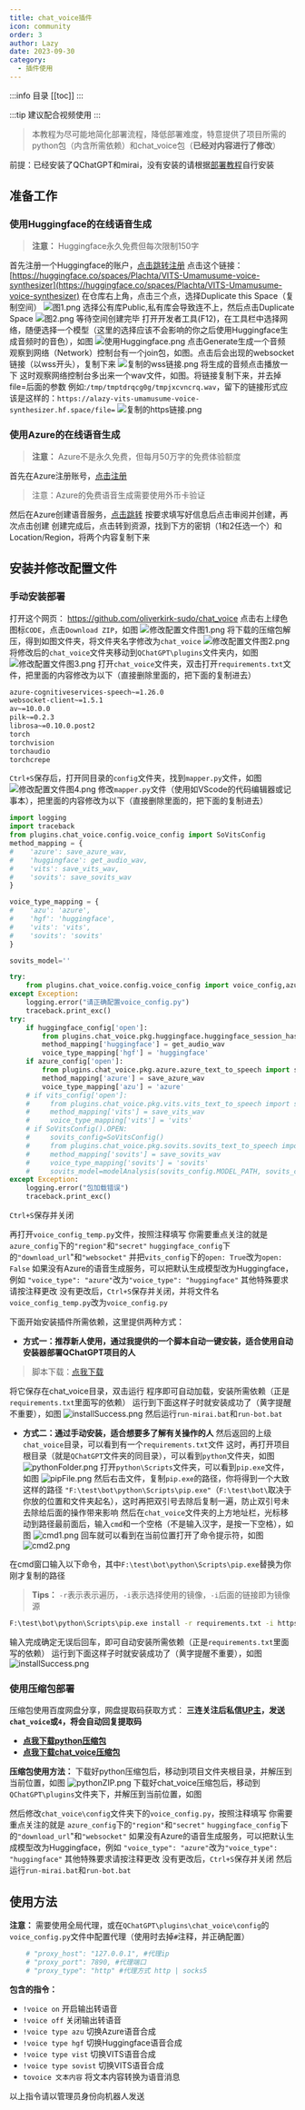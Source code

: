 ```yaml
---
title: chat_voice插件
icon: community
order: 3
author: Lazy
date: 2023-09-30
category:
  - 插件使用
---
```

:::info 目录
[[toc]]
:::

:::tip 建议配合视频使用
<BiliBili bvid="BV16w411D7Sn" />
:::

> 本教程为尽可能地简化部署流程，降低部署难度，特意提供了项目所需的python包（内含所需依赖）和chat_voice包（**已经对内容进行了修改**）

前提：已经安装了QChatGPT和mirai，没有安装的请根据[部署教程](../deploymentTutorial/README.md)自行安装

## 准备工作

### 使用Huggingface的在线语音生成
> **注意：** Huggingface永久免费但每次限制150字

首先注册一个Huggingface的账户，[点击跳转注册](https://huggingface.co/join)
点击这个链接：[https://huggingface.co/spaces/Plachta/VITS-Umamusume-voice-synthesizer](https://huggingface.co/spaces/Plachta/VITS-Umamusume-voice-synthesizer)
在仓库右上角，点击三个点，选择Duplicate this Space（复制空间）
![图1.png](https://s2.loli.net/2023/08/12/HsxhmKF35BDjbU9.png)
选择公有库Public,私有库会导致连不上，然后点击Duplicate Space
![图2.png](https://s2.loli.net/2023/08/12/QYszWePDgTcxvp9.png)
等待空间创建完毕
打开开发者工具(F12)，在工具栏中选择网络，随便选择一个模型（这里的选择应该不会影响的你之后使用Huggingface生成音频时的音色），如图
![使用Huggingface.png](https://s2.loli.net/2023/08/17/KaM8GwchASXkJjI.png)
点击Generate生成一个音频
观察到网络（Network）控制台有一个join包，如图。点击后会出现的websocket链接（以wss开头），复制下来
![复制的wss链接.png](https://s2.loli.net/2023/08/17/ZrJQUXieI2KLamP.png)
将生成的音频点击播放一下
这时观察网络控制台多出来一个wav文件，如图。将链接复制下来，并去掉file=后面的参数
例如:`/tmp/tmptdrqcg0g/tmpjxcvncrq.wav`，留下的链接形式应该是这样的：`https://alazy-vits-umamusume-voice-synthesizer.hf.space/file=`
![复制的https链接.png](https://s2.loli.net/2023/08/17/Tg3K8hVOyJl7xDr.png)
###  使用Azure的在线语音生成
> **注意：** Azure不是永久免费，但每月50万字的免费体验额度

首先在Azure注册账号，[点击注册](https://azure.microsoft.com/zh-cn/)
> 注意：Azure的免费语音生成需要使用外币卡验证

然后在Azure创建语音服务，[点击跳转](https://portal.azure.com/#view/Microsoft_Azure_Marketplace/GalleryItemDetailsBladeNopdl/id/Microsoft.CognitiveServicesSpeechServices)
按要求填写好信息后点击审阅并创建，再次点击创建
创建完成后，点击转到资源，找到下方的密钥（1和2任选一个）和Location/Region，将两个内容复制下来

## 安装并修改配置文件
### 手动安装部署
打开这个网页：
https://github.com/oliverkirk-sudo/chat_voice
点击右上绿色图标`CODE`，点击`Download ZIP`，如图
![修改配置文件图1.png](https://s2.loli.net/2023/08/17/OxFLS8Dc6KE4nYb.png)
将下载的压缩包解压，得到如图文件夹，将文件夹名字修改为`chat_voice`
![修改配置文件图2.png](https://s2.loli.net/2023/08/17/iJgTvDRjFGZ8KfN.png)
将修改后的`chat_voice`文件夹移动到`QChatGPT\plugins`文件夹内，如图
![修改配置文件图3.png](https://s2.loli.net/2023/08/17/3oYw1IjWBl2RkAd.png)
打开`chat_voice`文件夹，双击打开`requirements.txt`文件，把里面的内容修改为以下（直接删除里面的，把下面的复制进去）
```txt
azure-cognitiveservices-speech~=1.26.0
websocket-client~=1.5.1
av~=10.0.0
pilk~=0.2.3
librosa~=0.10.0.post2
torch
torchvision
torchaudio
torchcrepe
```
`Ctrl+S`保存后，打开同目录的`config`文件夹，找到`mapper.py`文件，如图
![修改配置文件图4.png](https://s2.loli.net/2023/08/17/8gqLwiSGCpXnUoj.png)
修改`mapper.py`文件（使用如VScode的代码编辑器或记事本），把里面的内容修改为以下（直接删除里面的，把下面的复制进去）
```python
import logging
import traceback
from plugins.chat_voice.config.voice_config import SoVitsConfig
method_mapping = {
#    'azure': save_azure_wav,
#    'huggingface': get_audio_wav,
#    'vits': save_vits_wav,
#    'sovits': save_sovits_wav
}

voice_type_mapping = {
#    'azu': 'azure',
#    'hgf': 'huggingface',
#    'vits': 'vits',
#    'sovits': 'sovits'
}

sovits_model=''

try:
    from plugins.chat_voice.config.voice_config import voice_config,azure_config,huggingface_config,vits_config,SoVitsConfig
except Exception:
    logging.error("请正确配置voice_config.py")
    traceback.print_exc()
try:
    if huggingface_config['open']:
        from plugins.chat_voice.pkg.huggingface.huggingface_session_hash import get_audio_wav
        method_mapping['huggingface'] = get_audio_wav
        voice_type_mapping['hgf'] = 'huggingface'
    if azure_config['open']:
        from plugins.chat_voice.pkg.azure.azure_text_to_speech import save_azure_wav
        method_mapping['azure'] = save_azure_wav
        voice_type_mapping['azu'] = 'azure'
    # if vits_config['open']:
    #     from plugins.chat_voice.pkg.vits.vits_text_to_speech import save_vits_wav
    #     method_mapping['vits'] = save_vits_wav
    #     voice_type_mapping['vits'] = 'vits'
    # if SoVitsConfig().OPEN:
    #     sovits_config=SoVitsConfig()
    #     from plugins.chat_voice.pkg.sovits.sovits_text_to_speech import save_sovits_wav,modelAnalysis
    #     method_mapping['sovits'] = save_sovits_wav
    #     voice_type_mapping['sovits'] = 'sovits'
    #     sovits_model=modelAnalysis(sovits_config.MODEL_PATH, sovits_config.CONFIG_PATH, sovits_config.CLUSTER_MODEL_PATH, sovits_config.ENHANCE, sovits_config.DIFF_MODEL_PATH,sovits_config.DIFF_CONFIG_PATH, sovits_config.ONLY_DIFFUSION)
except Exception:
    logging.error("包加载错误")
    traceback.print_exc()
```
`Ctrl+S`保存并关闭

再打开`voice_config_temp.py`文件，按照注释填写
你需要重点关注的就是
`azure_config`下的`"region"`和`"secret"`
`huggingface_config`下的`"download_url`"和`"websocket"`
并把`vits_config`下的`open: True`改为`open: False`
如果没有Azure的语音生成服务，可以把默认生成模型改为Huggingface，例如
`"voice_type": "azure"`改为`"voice_type": "huggingface"`
其他特殊要求请按注释更改
没有更改后，`Ctrl+S`保存并关闭，并将文件名`voice_config_temp.py`改为`voice_config.py`

下面开始安装插件所需依赖，这里提供两种方式：

- **方式一：推荐新人使用，通过我提供的一个脚本自动一键安装，适合使用自动安装器部署QChatGPT项目的人**

> 脚本下载：[点我下载](https://github.com/the-lazy-me/A-Utility-Room/releases/download/bat%E8%84%9A%E6%9C%AC/run-CVinstall.bat)

将它保存在chat_voice目录，双击运行
程序即可自动加载，安装所需依赖（正是`requirements.txt`里面写的依赖）
运行到下面这样子时就安装成功了（黄字提醒不重要），如图
![installSuccess.png](https://s2.loli.net/2023/08/17/hLwlTyxavczK9fq.png)
然后运行`run-mirai.bat`和`run-bot.bat`

- **方式二：通过手动安装，适合想要多了解有关操作的人**
然后返回的上级`chat_voice`目录，可以看到有一个`requirements.txt`文件
这时，再打开项目根目录（就是`QChatGPT`文件夹的同目录），可以看到`python`文件夹，如图
![pythonFolder.png](https://s2.loli.net/2023/08/17/8djB6FDOeTtM5Pv.png)
打开`python\Scripts`文件夹，可以看到`pip.exe`文件，如图
![pipFile.png](https://s2.loli.net/2023/08/17/s5AcgvPTWFQdynH.png)
然后右击文件，复制`pip.exe`的路径，你将得到一个大致这样的路径
`"F:\test\bot\python\Scripts\pip.exe"`（`F:\test\bot\`取决于你放的位置和文件夹起名），这时再把双引号去除后复制一遍，防止双引号未去除给后面的操作带来影响
然后在`chat_voice`文件夹的上方地址栏，光标移动到路径最前面后，输入`cmd`和一个空格（不是输入汉字，是按一下空格），如图
![cmd1.png](https://s2.loli.net/2023/08/17/qlCfVk8g57ILp4Q.png)
回车就可以看到在当前位置打开了命令提示符，如图
![cmd2.png](https://s2.loli.net/2023/08/17/Y3yXthNmR7nW4fl.png)

在cmd窗口输入以下命令，其中`F:\test\bot\python\Scripts\pip.exe`替换为你刚才复制的路径
> **Tips：** `-r`表示表示遍历，`-i`表示选择使用的镜像，`-i`后面的链接即为镜像源

```cmd
F:\test\bot\python\Scripts\pip.exe install -r requirements.txt -i https://pypi.tuna.tsinghua.edu.cn/simple
```
输入完成确定无误后回车，即可自动安装所需依赖（正是`requirements.txt`里面写的依赖）
运行到下面这样子时就安装成功了（黄字提醒不重要），如图
![installSuccess.png](https://s2.loli.net/2023/08/17/hLwlTyxavczK9fq.png)

### 使用压缩包部署

压缩包使用百度网盘分享，网盘提取码获取方式：
**三连关注后私信[UP主](https://space.bilibili.com/407410594)，发送`chat_voice`或`4`，将会自动回复提取码**
- **[点我下载python压缩包](https://pan.baidu.com/s/1ZHeUe8Y79CxGl-81MnVBGg)**
- **[点我下载chat_voice压缩包](https://pan.baidu.com/s/1dwg1akeZRB9suJ7diXPZLA)**



**压缩包使用方法：**
下载好python压缩包后，移动到项目文件夹根目录，并解压到当前位置，如图
![pythonZIP.png](https://s2.loli.net/2023/08/17/57wezGrEPDib2Wh.png)
下载好chat_voice压缩包后，移动到`QChatGPT\plugins`文件夹下，并解压到当前位置，如图

然后修改`chat_voice\config`文件夹下的`voice_config.py`，按照注释填写
你需要重点关注的就是
`azure_config`下的`"region"`和`"secret"`
`huggingface_config`下的`"download_url`"和`"websocket"`
如果没有Azure的语音生成服务，可以把默认生成模型改为Huggingface，例如
`"voice_type": "azure"`改为`"voice_type": "huggingface"`
其他特殊要求请按注释更改
没有更改后，`Ctrl+S`保存并关闭
然后运行`run-mirai.bat`和`run-bot.bat`

## 使用方法

**注意：**
需要使用全局代理，或在`QChatGPT\plugins\chat_voice\config`的`voice_config.py`文件中配置代理（使用时去掉`#`注释，并正确配置）
```python
    # "proxy_host": "127.0.0.1", #代理ip
    # "proxy_port": 7890, #代理端口
    # "proxy_type": "http" #代理方式 http | socks5
```

**包含的指令：**
- `!voice on`  开启输出转语音
- `!voice off`  关闭输出转语音
- `!voice type azu`  切换Azure语音合成
- `!voice type hgf`  切换Huggingface语音合成
- `!voice type vist`  切换VITS语音合成
- `!voice type sovist`  切换VITS语音合成
- `tovoice 文本内容`  将文本内容转换为语音消息

以上指令请以管理员身份向机器人发送
